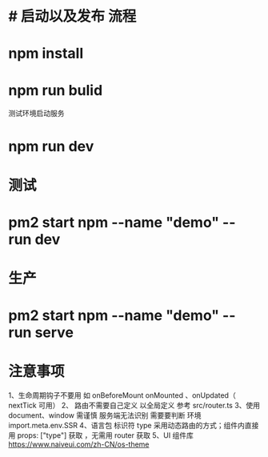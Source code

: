 # # 启动以及发布 流程

# npm install

# npm run bulid

测试环境启动服务

# npm run dev

# 测试

# pm2 start npm --name "demo" -- run dev

# 生产

# pm2 start npm --name "demo" -- run serve

# 注意事项

1、生命周期钩子不要用 如 onBeforeMount onMounted 、onUpdated（ nextTick 可用）
2、 路由不需要自己定义 以全局定义 参考 src/router.ts
3、使用 document、window 需谨慎 服务端无法识别 需要要判断 环境 import.meta.env.SSR
4、语言包 标识符 type 采用动态路由的方式；组件内直接用 props: ["type"] 获取 ，无需用 router 获取
5、UI 组件库 https://www.naiveui.com/zh-CN/os-theme
